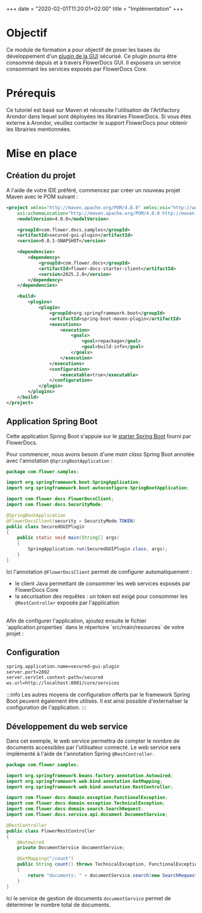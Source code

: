 +++
 date = "2020-02-01T11:20:01+02:00"
title = "Implémentation"
+++

# Objectif

Ce module de formation a pour objectif de poser les bases du développement d'un [plugin de la GUI](broken-link.md) sécurisé.
Ce plugin pourra être consommé depuis et à travers FlowerDocs GUI. Il exposera un service consommant les services exposés par FlowerDocs Core.


# Prérequis

Ce tutoriel est basé sur Maven et nécessite l'utilisation de l'Artifactory Arondor dans lequel sont déployées les librairies FlowerDocs.
Si vous êtes externe à Arondor, veuillez contacter le support FlowerDocs pour obtenir les librairies mentionnées.

# Mise en place

## Création du projet

A l'aide de votre IDE préféré, commencez par créer un nouveau projet Maven avec le POM suivant : 

```xml
<project xmlns="http://maven.apache.org/POM/4.0.0" xmlns:xsi="http://www.w3.org/2001/XMLSchema-instance"
	xsi:schemaLocation="http://maven.apache.org/POM/4.0.0 http://maven.apache.org/xsd/maven-4.0.0.xsd">
	<modelVersion>4.0.0</modelVersion>

    <groupId>com.flower.docs.samples</groupId>
    <artifactId>secured-gui-plugin</artifactId>
    <version>0.0.1-SNAPSHOT</version>

	<dependencies>
		<dependency>
			<groupId>com.flower.docs</groupId>
			<artifactId>flower-docs-starter-client</artifactId>
			<version>2025.2.0</version>
		</dependency>
	</dependencies>

	<build>
		<plugins>
			<plugin>
				<groupId>org.springframework.boot</groupId>
				<artifactId>spring-boot-maven-plugin</artifactId>
				<executions>
					<execution>
						<goals>
							<goal>repackage</goal>
							<goal>build-info</goal>
						</goals>
					</execution>
				</executions>
				<configuration>
					<executable>true</executable>
				</configuration>
			</plugin>
		</plugins>
	</build>
</project>
```

## Application Spring Boot

Cette application Spring Boot s'appuie sur le [starter Spring Boot](broken-link.md) fourni par FlowerDocs.

Pour commencer, nous avons besoin d'une _main class_ Spring Boot annotée avec l'annotation `@SpringBootApplication` : 

```java
package com.flower.samples;

import org.springframework.boot.SpringApplication;
import org.springframework.boot.autoconfigure.SpringBootApplication;

import com.flower.docs.FlowerDocsClient;
import com.flower.docs.SecurityMode;

@SpringBootApplication
@FlowerDocsClient(security = SecurityMode.TOKEN)
public class SecuredGUIPlugin
{
	public static void main(String[] args)
	{
		SpringApplication.run(SecuredGUIPlugin.class, args);
	}
}
```

Ici l'annotation `@FlowerDocsClient` permet de configurer automatiquement : 

* le client Java permettant de consommer les web services exposés par FlowerDocs Core
* la sécurisation des requêtes : un token est exigé pour consommer les `@RestController` exposés par l'application

<br/>
Afin de configurer l'application, ajoutez ensuite le fichier `application.properties` dans le répertoire `src/main/resources` de votre projet : 

## Configuration

```bash
spring.application.name=secured-gui-plugin
server.port=2802
server.servlet.context-path=/secured
ws.url=http://localhost:8081/core/services
```
:::info
Les autres moyens de configuration offerts par le framework Spring Boot peuvent également être utilisés.
Il est ainsi possible d'externaliser la configuration de l'application.
:::

## Développement du web service

Dans cet exemple, le web service permettra de compter le nombre de documents accessibles par l'utilisateur connecté.
Le web service sera implémenté à l'aide de l'annotation Spring `@RestController`.

```java
package com.flower.samples;

import org.springframework.beans.factory.annotation.Autowired;
import org.springframework.web.bind.annotation.GetMapping;
import org.springframework.web.bind.annotation.RestController;

import com.flower.docs.domain.exception.FunctionalException;
import com.flower.docs.domain.exception.TechnicalException;
import com.flower.docs.domain.search.SearchRequest;
import com.flower.docs.service.api.document.DocumentService;

@RestController
public class FlowerRestController
{
	@Autowired
	private DocumentService documentService;

	@GetMapping("/count")
	public String count() throws TechnicalException, FunctionalException
	{
		return "documents: " + documentService.search(new SearchRequest()).getFound();
	}
}
```

Ici le service de gestion de documents `documentService` permet de déterminer le nombre total de documents.